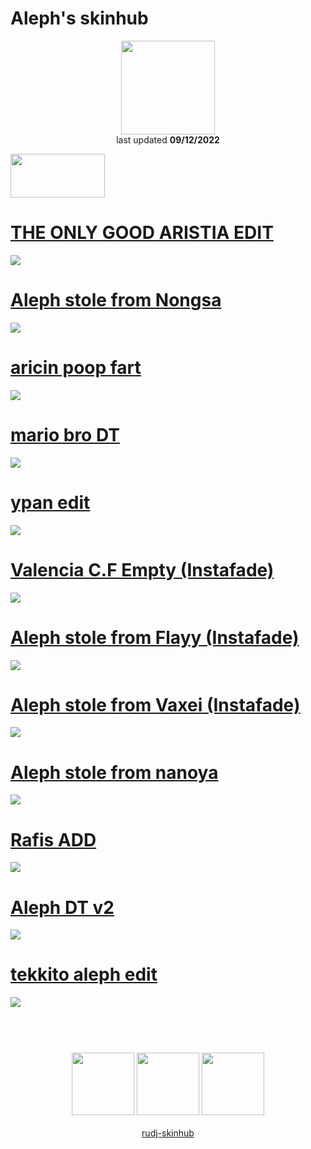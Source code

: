 # Aleph's skinhub
<p align="center">
<a href="https://osu.ppy.sh/users/6735738">
  <img src="https://a.ppy.sh/6735738"  
       width="150"
       height="150"></a>
<br>
last updated <b>09/12/2022</b>
</p>

<a href="https://www.youtube.com/watch?v=kbbgypvGPgM">
<img src="https://i.imgur.com/uDyKiLi.png"
       width="151" 
       height="70"/></a>

# [THE ONLY GOOD ARISTIA EDIT](https://github.com/ryancranie/skinhub/raw/tyfh/player/aleph/THE%2BONLY%2BGOOD%2BARISTIA%2BEDIT.osk)
[![](https://i.imgur.com/1TAwhvm.png)](https://github.com/ryancranie/skinhub/raw/tyfh/player/aleph/THE%2BONLY%2BGOOD%2BARISTIA%2BEDIT.osk)

# [Aleph stole from Nongsa](https://github.com/ryancranie/skinhub/raw/tyfh/player/aleph/Aleph%2Bstole%2Bfrom%2BNongsa.osk)
[![](https://i.imgur.com/r73sh3h.png)](https://github.com/ryancranie/skinhub/raw/tyfh/player/aleph/Aleph%2Bstole%2Bfrom%2BNongsa.osk)

# [aricin poop fart](https://github.com/ryancranie/skinhub/raw/tyfh/player/aleph/aricin%2Bpoop%2Bfart.osk)
[![](https://i.imgur.com/WOi9sww.png)](https://github.com/ryancranie/skinhub/raw/tyfh/player/aleph/aricin%2Bpoop%2Bfart.osk)

# [mario bro DT](https://github.com/ryancranie/skinhub/raw/tyfh/player/aleph/mario%2Bbro%2B%E2%8C%9EDT%E2%8C%9D.osk)
[![](https://i.imgur.com/RjpA5jl.png)](https://github.com/ryancranie/skinhub/raw/tyfh/player/aleph/mario%2Bbro%2B%E2%8C%9EDT%E2%8C%9D.osk)

# [ypan edit](https://github.com/ryancranie/skinhub/raw/tyfh/player/aleph/ypan%2Bedit.osk)
[![](https://i.imgur.com/Xl1pl1c.png)](https://github.com/ryancranie/skinhub/raw/tyfh/player/mahmood/HABIBI%20boop.osk)

# [Valencia C.F Empty (Instafade)](https://github.com/ryancranie/skinhub/raw/tyfh/player/aleph/Valencia%2BC.F.%2BEmpty%2B(Instafade).osk)
[![](https://i.imgur.com/epWQe3j.png)](https://github.com/ryancranie/skinhub/raw/tyfh/player/aleph/Valencia%2BC.F.%2BEmpty%2B(Instafade).osk)

# [Aleph stole from Flayy (Instafade)](https://github.com/ryancranie/skinhub/raw/tyfh/player/aleph/Aleph%2Bstole%2Bfrom%2BFlayy%2B(Instafade).osk)
[![](https://i.imgur.com/ZchPNkv.png)](https://github.com/ryancranie/skinhub/raw/tyfh/player/aleph/Aleph%2Bstole%2Bfrom%2BFlayy%2B(Instafade).osk)

# [Aleph stole from Vaxei (Instafade)](https://github.com/ryancranie/skinhub/raw/tyfh/player/aleph/Aleph%2Bstole%2Bfrom%2BVaxei%2B(Instafade).osk)
[![](https://i.imgur.com/JK3rD3V.png)](https://github.com/ryancranie/skinhub/raw/tyfh/player/aleph/Aleph%2Bstole%2Bfrom%2BVaxei%2B(Instafade).osk)

# [Aleph stole from nanoya](https://github.com/ryancranie/skinhub/raw/tyfh/player/aleph/aleph%2Bstolen%2Bskin%2Bv2598586.osk)
[![](https://i.imgur.com/BIcBC2Z.png)](https://github.com/ryancranie/skinhub/raw/tyfh/player/aleph/aleph%2Bstolen%2Bskin%2Bv2598586.osk)

# [Rafis ADD](https://github.com/ryancranie/skinhub/raw/tyfh/player/aleph/Rafis%2BADD.osk)
[![](https://i.imgur.com/d5Y5BdN.png)](https://github.com/ryancranie/skinhub/raw/tyfh/player/aleph/Rafis%2BADD.osk)

# [Aleph DT v2](https://github.com/ryancranie/skinhub/raw/tyfh/player/aleph/Aleph%2BDT.osk)
[![](https://i.imgur.com/Y9XWNto.png)](https://github.com/ryancranie/skinhub/raw/tyfh/player/aleph/Aleph%2BDT.osk)

# [tekkito aleph edit](https://github.com/ryancranie/skinhub/raw/tyfh/player/aleph/tekkito%2Baleph%2Bedit.osk)
[![](https://i.imgur.com/JmBAOOf.png)](https://github.com/ryancranie/skinhub/raw/tyfh/player/aleph/tekkito%2Baleph%2Bedit.osk)

#
<p align="center">
  <br></br>
  <a href="https://www.twitch.tv/aleph_003">
  <img src="https://i.imgur.com/HM030lk.png" 
       width="100" 
       height="100"></a>
  <a href="https://www.youtube.com/channel/UCd_UBKZyaSFtXceVxCizslw">
  <img src="https://i.imgur.com/YWbDUUy.png"  
       width="100" 
       height="100"></a>
  <a href="https://twitter.com/Aleph_003">
  <img src="https://i.imgur.com/PUQ5uWf.png" 
       width="100" 
       height="100"></a>
  <br></br>
  <a href="README.md">rudj-skinhub</a>
 </p>

